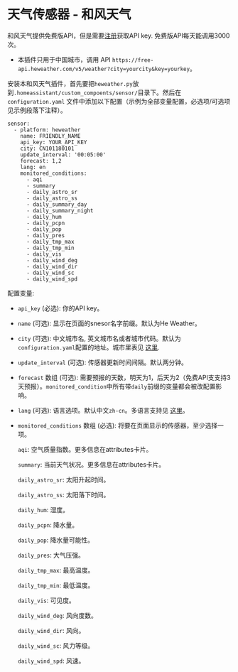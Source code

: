 # 天气传感器 - 和风天气

和风天气提供免费版API，但是需要[注册](www.heweather.com)获取API key. 免费版API每天能调用3000次。

* 本插件只用于中国城市，调用 API `https://free-api.heweather.com/v5/weather?city=yourcity&key=yourkey`。

安装本和风天气插件，首先要把`heweather.py`放到`.homeassistant/custom_compoents/sensor/`目录下。然后在`configuration.yaml` 文件中添加以下配置（示例为全部变量配置，必选项/可选项见示例段落下注释）。

```
sensor:
  - platform: heweather
    name: FRIENDLY_NAME
    api_key: YOUR_API_KEY
    city: CN101180101
    update_interval: '00:05:00'
    forecast: 1,2
    lang: en
    monitored_conditions:
      - aqi
      - summary
      - daily_astro_sr
      - daily_astro_ss
      - daily_summary_day
      - daily_summary_night
      - daily_hum
      - daily_pcpn
      - daily_pop
      - daily_pres
      - daily_tmp_max
      - daily_tmp_min
      - daily_vis
      - daily_wind_deg
      - daily_wind_dir
      - daily_wind_sc
      - daily_wind_spd

```
配置变量:

* `api_key` (必选): 你的API key。

* `name` (可选): 显示在页面的snesor名字前缀。默认为He Weather。

* `city` (可选): 中文城市名, 英文城市名或者城市代码。默认为`configuration.yaml`配置的地址。城市里表见 [这里](https://cdn.heweather.com/china-city-list.txt).

* `update_interval` (可选): 传感器更新时间间隔。默认两分钟。

* `forecast` 数组 (可选): 需要预报的天数，明天为1，后天为2（免费API支支持3天预报）。`monitored_condition`中所有带`daily`前缀的变量都会被改配置影响。

* `lang` (可选): 语言选项。默认中文`zh-cn`。多语言支持见 [这里](https://www.heweather.com/documents/i18n)。

* `monitored_conditions` 数组 (必选): 将要在页面显示的传感器，至少选择一项。

    `aqi`: 空气质量指数。更多信息在attributes卡片。

    `summary`: 当前天气状况。更多信息在attributes卡片。

    `daily_astro_sr`: 太阳升起时间。

    `daily_astro_ss`: 太阳落下时间。

    `daily_hum`: 湿度。

    `daily_pcpn`: 降水量。

    `daily_pop`: 降水量可能性。

    `daily_pres`: 大气压强。

    `daily_tmp_max`: 最高温度。

    `daily_tmp_min`: 最低温度。

    `daily_vis`: 可见度。

    `daily_wind_deg`: 风向度数。

    `daily_wind_dir`: 风向。

    `daily_wind_sc`: 风力等级。

    `daily_wind_spd`: 风速。
